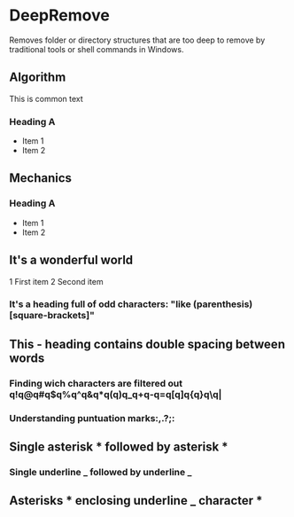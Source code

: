# DeepRemove

Removes folder or directory structures that are too deep 
to remove by traditional tools or shell commands in Windows.

## Algorithm

This is common text

### Heading A

- Item 1
- Item 2

## Mechanics

### Heading A

- Item 1
- Item 2

## It's a wonderful world

1 First item
2 Second item

### It's a heading full of odd characters: "like (parenthesis) [square-brackets]"

## This - heading contains  double  spacing between  words

### Finding wich characters are filtered out q!q@q#q$q%q^q&q*q(q)q_q+q-q=q[q]q{q}q\q|

### Understanding puntuation marks:,.?;:

##    Single asterisk * followed by asterisk *

###   Single underline _ followed by underline _

##    Asterisks * enclosing underline _ character *
